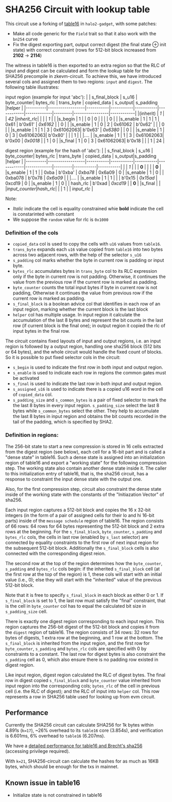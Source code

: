 # SHA256 Circuit with lookup table

This circuit use a forking of [table16](https://zcash.github.io/halo2/design/gadgets/sha256/table16.html) in `halo2-gadget`, with some patches:

+ Make all code generic for the `Field` trait so that it also work with the `bn254` curve
+ Fix the digest exporting part, output correct digest (the final state ⊕ init state) with correct constraint (rows for 512-bit block increased from **2102** -> **2114**)

The witness in table16 is then exported to an extra region so that the RLC of input and digest can be calculated and form the lookup table for the SHA256 precompile in zkevm-circuit. To achieve this, we have introduced several cols and assigned them to two regions: `input` and `digest`. The following table illustrates:

input region (example for input 'abc'):
|          | s_final_block | s_u16     | byte_counter| bytes_rlc | trans_byte | copied_data | s_output|  s_padding      |helper |
|----------|------------------|-----------|-----------|-----------|------------|-------------|---------|-----------------|------------|
|(inherit) |     *1*          |           |  *42*     |*inherit_rlc*|          |             |         |       *1*       |            |
|s_begin   |     1            |           |     0     |     0     |            |             |         |       0         |            |
|s_enable  |     1            |    1      |     1     |  0x61     |   b'0x61'  |  *0x6162*   |         |       0         |            |
|s_enable  |     1            |    0      |     2     |  0x61062  |   b'0x62'  |             |         |       0         |            |
|s_enable  |     1            |    1      |     3     | 0x61062063|   b'0x63'  |  *0x6380*   |         |       0         |            |
|s_enable  |     1            |    0      |     3     | 0x61062063|   b'0x80'  |             |         |       1         |            |
|....      |
|s_enable  |     1            |    1      |     3     | 0x61062063|   b'0x00   |  *0x0018*   |         |       1         |    0       |
|s_final   |     1            |    0      |     3     | 0x61062063|   b'0x18   |             |         |       1         |    24      |


digest region (example for the hash of 'abc'):
|          | s_final_block | s_u16     | byte_counter| bytes_rlc | trans_byte | copied_data | s_output|s_padding  |helper |
|----------|------------------|-----------|-----------|-----------|------------|-------------|---------|-----------|-----------|
|          |     *1*          |           |           | **0**     |            |             |         |    **0**  |
|s_enable  |      1           |    1      |           |  0xba     |   b'0xba'  | *0xba78*    |  0x6a09 |    0      |
|s_enable  |      1           |    0      |           | 0xba078   |   b'0x78   | *0x6a09*    |         |
|....      |
|s_enable  |      1           |    1      |           |           |   b'0x15   | *0x15ad*    |  0xcd19 |    0      |
|s_enable  |      1           |    0      |           | hash_rlc  |   b'0xad   | *0xcd19*    |         |    **0**  |
|s_final    |                  |           |*input_counter*|*hash_rlc*|         |          |    1    |           | *input_rlc* |

Note: 
+ *Italic* indicate the cell is equality constrained whie **bold** indicate the cell is constarinted with constant
+ We suppose the `random` value for rlc is `0x1000`

### Definition of the cols

+ `copied_data` col is used to copy the cells with `u16` values from `table16`.
+ `trans_byte` expands each `u16` value copied from `table16` into two bytes across two adjacent rows, with the help of the selector `s_u16`
+ `s_padding` col marks whether the byte in current row is padding or input byte.
+ `bytes_rlc` accumulates bytes in `trans_byte` col to its RLC expression only if the byte in current row is not padding. Otherwise, it continues the value from the previous row if the current row is marked as padding.
+ `byte_counter` counts the total input bytes if byte in current row is not padding, Otherwise it continues the value from previous row if the current row is marked as padding.
+ `s_final_block` is a boolean advice col that identifies in each row of an input region, marking whether the current block is the last block
+ `helper` col has multiple usage. In input region it calculate the accumulation of the last 8 bytes and represent the bit counts in the last row (if current block is the final one); in output region it copied the rlc of input bytes in the final row.

The circuit contains fixed layouts of input and output regions, i.e. an input region is followed by a output region, handling one sha256 block (512 bits or 64 bytes), and the whole circuit would handle the fixed count of blocks. So it is possible to put fixed selector cols in the circuit:
+ `s_begin` is used to indicate the first row in both input and output region.
+ `s_enable` is used to indicate each row in regions the common gates must be activated
+ `s_final` is used to indicate the last row in both input and output region.
+ `s_assigned_u16` is used to indicate there is a copied u16 word in the cell of `copied_data` col.
+ `s_padding_size` and `s_common_bytes` is a pair of fixed selector to mark the the last 8 bytes in every input region. `s_padding_size` select the last 8 bytes while `s_common_bytes` select the other. They help to accumulate the last 8 bytes in input region and obtains the bit counts recorded in the tail of the padding, which is specified by SHA2.

### Definition in regions:

  The 256-bit state to start a new compression is stored in 16 cells extracted from the digest region (see below), each cell for a 16-bit part and is called a "dense state" in table16. Such a dense state is assigned into an initialization region of table16 and export a "working state" for the following compression step. The working state also contain another dense state inside it. The caller to this initialization entry of table16, that is, the sha256 circuit, has a response to constraint the input dense state with the output one.
  
  Also, for the first compression step, circuit also constraint the dense state inside of the working state with the constants of the "Initiazation Vector" of sha256.

  Each input region captures a 512-bit block and copies the 16 x 32-bit integers (in the form of a pair of assigned cells for their lo and hi 16-bit parts) inside of the `message schedule` region of table16. The region consists of 66 rows: 64 rows for 64 bytes representing the 512-bit block and 2 extra rows at the beginning. For the `s_final_block`, `byte_counter`, `s_padding` and `bytes_rlc` cols, the cells in last row (enabled by `s_last` selector) are connected by equality constraints to the first row of next input region for the subsequent 512-bit block. Additionally the `s_final_block` cells is also connected with the corresponding digest reion. 
  
  The second row at the top of the region determines how the `byte_counter`, `s_padding` and `bytes_rlc` cols begin: if the inherited `s_final_block` cell (at the first row at the top of the region) is 1, these cols will start with an initial value (i.e., 0); else they will start with the "inherited" value of the previous 512-bit block. 

  Note that it is free to specify `s_final_block` in each block as either 0 or 1. If `s_final_block` is set to 1, the last row must satisfy the "final" constraint, that is the cell in `byte_counter` col has to equal the calculated bit size in `s_padding_size` cell.

  There is exactly one digest region corresponding to each input region. This region captures the 256-bit digest of the 512-bit block and copies it from the `digest` region of table16. The region consists of 34 rows: 32 rows for bytes of digests, 1 extra row at the beginning, and 1 row at the bottom. The `s_final_block` is inherited from the input region, and the first row for `byte_counter`, `s_padding` and `bytes_rlc` cols are specified with 0 by constraints to a constant. The last row for digest bytes is also constraint the `s_padding` cell as 0, which also ensure there is no padding row existed in digest region.

  Like input region, digest region calculated the RLC of digest bytes. The final row in digest copied `s_final_block` and `byte_counter` value inherited from input region into the corresponding cols; `bytes_rlc` of the cell in previous cell (i.e. the RLC of digest); and the RLC of input into `helper` col. This row represents a row in SHA256 table used for looking up from evm circuit.

## Performance

  Currently the SHA256 circuit can calculate SHA256 for 1k bytes within 4.891s (`k=17`), ~26% overhead to its `table16` core (3.854s), and verification is 6.601ms, 6% overhead to `table16` (6.207ms).

  We have a [detailed performance for table16 and Brecht's sha256](https://www.notion.so/scrollzkp/Precompile-SHA256-7a0f519d5bbe4f52a9fa08ebff9a8118) (accessing privilege required).

  With `k=21`, SHA256-circuit can calculate the hashes for as much as 16KB bytes, which should be enough for the txs in mainnet.

## Known issue in table16

+ Initialize state is not constrained in table16
